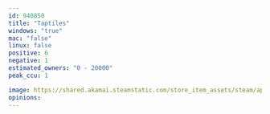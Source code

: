 ```yaml
---
id: 940850
title: "Taptiles"
windows: "true"
mac: "false"
linux: false
positive: 6
negative: 1
estimated_owners: "0 - 20000"
peak_ccu: 1

image: https://shared.akamai.steamstatic.com/store_item_assets/steam/apps/940850/header.jpg?t=1558129907
opinions:
---
```

